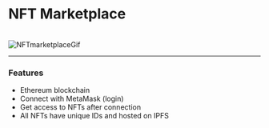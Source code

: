 # NFT Marketplace
<br>
<img src='https://gateway.pinata.cloud/ipfs/QmQ71Uei3hftx5MdWwdRVmDtqW2p7ZyM6AmGJsqqv7TH3y'alt='NFTmarketplaceGif'>

---

### Features
+ Ethereum blockchain
+ Connect with MetaMask (login)
+ Get access to NFTs after connection
+ All NFTs have unique IDs and hosted on IPFS